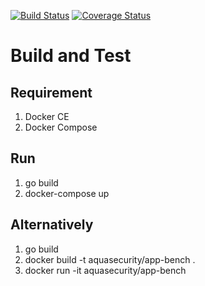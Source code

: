 [![Build Status](https://travis-ci.org/aquasecurity/bench-common.svg?branch=master)](https://travis-ci.org/aquasecurity/bench-common)
[![Coverage Status][cov-img]][cov]

[cov-img]: https://codecov.io/github/aquasecurity/bench-common/branch/master/graph/badge.svg
[cov]: https://codecov.io/github/aquasecurity/bench-common

# Build and Test
## Requirement
1. Docker CE
1. Docker Compose

## Run
1. go build
1. docker-compose up

## Alternatively
1. go build
1. docker build -t aquasecurity/app-bench .
1. docker run -it aquasecurity/app-bench
